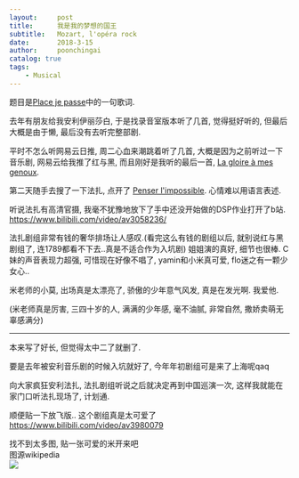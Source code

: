 ```yaml
---
layout:     post
title:      我是我的梦想的国王
subtitle:   Mozart, l'opéra rock
date:       2018-3-15
author:     poonchingai
catalog: true
tags:
    - Musical
---
```


题目是[Place je passe](http://music.163.com/#/m/song?id=5041151)中的一句歌词.


去年有朋友给我安利伊丽莎白, 于是找录音室版本听了几首, 觉得挺好听的, 但最后大概是由于懒, 最后没有去听完整部剧.


平时不怎么听网易云日推, 周二心血来潮跳着听了几首, 大概是因为之前听过一下音乐剧, 网易云给我推了红与黑, 而且刚好是我听的最后一首, [La gloire à mes genoux](http://music.163.com/#/m/song?id=428649319). 


第二天随手去搜了一下法扎, 点开了 [Penser l'impossible](http://music.163.com/#/m/song?id=5041139). 心情难以用语言表述.     

听说法扎有高清官摄, 我毫不犹豫地放下了手中还没开始做的DSP作业打开了b站. 
<https://www.bilibili.com/video/av3058236/>

法扎剧组非常有钱的奢华排场让人感叹.(看完这么有钱的剧组以后, 就别说红与黑剧组了, 连1789都看不下去..真是不适合作为入坑剧) 姐姐演的真好, 细节也很棒. C妹的声音表现力超强, 可惜现在好像不唱了, yamin和小米真可爱, flo迷之有一颗少女心..

米老师的小莫, 出场真是太漂亮了, 骄傲的少年意气风发, 真是在发光啊. 我爱他.


(米老师真是厉害, 三四十岁的人, 满满的少年感, 毫不油腻, 非常自然, 撒娇卖萌无辜感满分)   


-------

本来写了好长, 但觉得太中二了就删了.

要是去年被安利音乐剧的时候入坑就好了, 今年年初剧组可是来了上海呢qaq

向大家疯狂安利法扎, 法扎剧组听说之后就决定再到中国巡演一次, 这样我就能在家门口听法扎现场了, 计划通.

顺便贴一下放飞版.. 这个剧组真是太可爱了  
<https://www.bilibili.com/video/av3980079>

找不到太多图, 贴一张可爱的米开来吧  
图源wikipedia  
![](http://ww1.sinaimg.cn/large/5f6ddd39ly1fpdovliiwpj20zk0qowi3.jpg)


